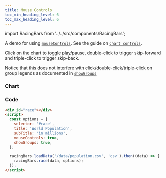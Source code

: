 ```yaml
---
title: Mouse Controls
toc_min_heading_level: 6
toc_max_heading_level: 6
---
```


import RacingBars from '../../src/components/RacingBars';

A demo for using [`mouseControls`](/docs/documentation/options#mousecontrols).
See the guide on [`chart controls`](/docs/guides/chart-controls).

<!--truncate-->

Click on the chart to toggle play/pause, double-click to trigger skip-forward and triple-click to trigger skip-back.

Notice that this does not interfere with click/double-click/triple-click on group legends as documented in [`showGroups`](/docs/documentation/options#showgroups)

### Chart

<div className="gallery">
  <RacingBars
    dataUrl="/data/population.csv"
    dataType="csv"
    title="World Population"
    subTitle="in millions"
    mouseControls={true}
    showGroups={true}
/>

</div>

### Code

```html {7}
<div id="race"></div>
<script>
  const options = {
    selector: '#race',
    title: 'World Population',
    subTitle: 'in millions',
    mouseControls: true,
    showGroups: true,
  };

  racingBars.loadData('/data/population.csv', 'csv').then((data) => {
    racingBars.race(data, options);
  });
</script>
```
